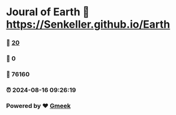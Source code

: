 # Joural of Earth :link: https://Senkeller.github.io/Earth 
### :page_facing_up: [20](https://Senkeller.github.io/Earth/tag.html) 
### :speech_balloon: 0 
### :hibiscus: 76160 
### :alarm_clock: 2024-08-16 09:26:19 
### Powered by :heart: [Gmeek](https://github.com/Meekdai/Gmeek)
